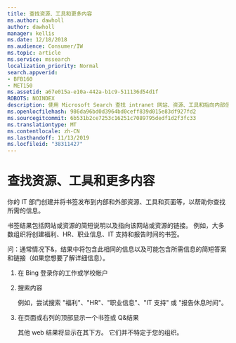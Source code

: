 ```yaml
---
title: 查找资源、工具和更多内容
ms.author: dawholl
author: dawholl
manager: kellis
ms.date: 12/18/2018
ms.audience: Consumer/IW
ms.topic: article
ms.service: mssearch
localization_priority: Normal
search.appverid:
- BFB160
- MET150
ms.assetid: a67e015a-e10a-442a-b1c9-511136d54d1f
ROBOTS: NOINDEX
description: 使用 Microsoft Search 查找 intranet 网站、资源、工具和指向内部信息的链接
ms.openlocfilehash: 986da96bd0d3964bd0ceff839d015e83df927fd2
ms.sourcegitcommit: 6b531b2ce7253c16251c7089795dedf1d2f3fc33
ms.translationtype: MT
ms.contentlocale: zh-CN
ms.lasthandoff: 11/13/2019
ms.locfileid: "38311427"
---
```

# <a name="find-resources-tools-and-more"></a>查找资源、工具和更多内容

你的 IT 部门创建并将书签发布到内部和外部资源、工具和页面等，以帮助你查找所需的信息。
  
书签结果包括网站或资源的简短说明以及指向该网站或资源的链接。 例如，大多数组织将创建福利、HR、职业信息、IT 支持和报告时间的书签。
  
问：通常情况下&，结果中将包含此相同的信息以及可能包含所需信息的简短答案和链接（如果您想要了解详细信息）。
  
1. 在 Bing 登录你的工作或学校帐户 
    
2. 搜索内容
    
    例如，尝试搜索 "福利"、"HR"、"职业信息"、"IT 支持" 或 "报告休息时间"。
    
3. 在页面或右列的顶部显示一个书签或 Q&结果
    
    其他 web 结果将显示在其下方。 它们并不特定于您的组织。

  

